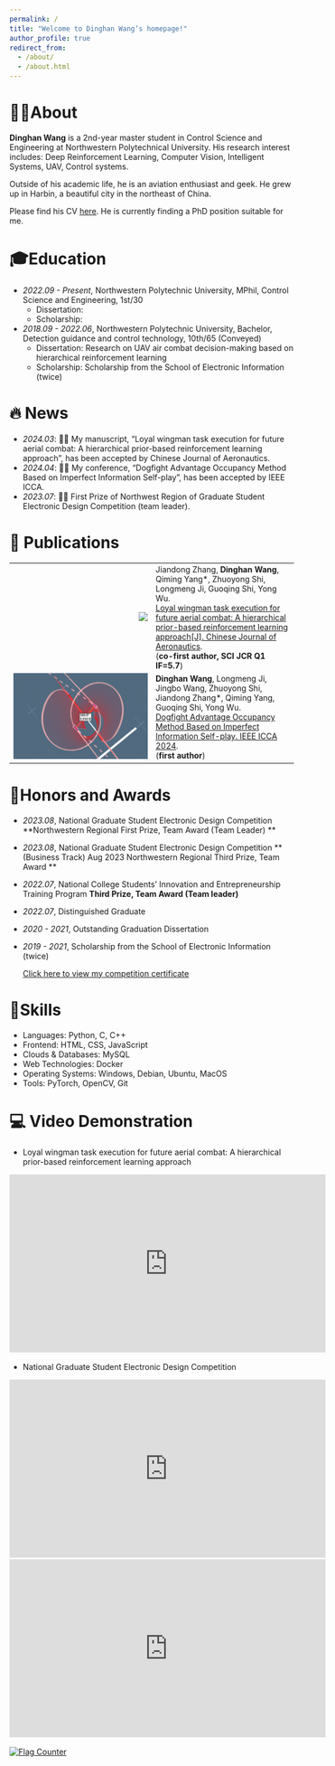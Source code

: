 ```yaml
---
permalink: /
title: "Welcome to Dinghan Wang’s homepage!"
author_profile: true
redirect_from: 
  - /about/
  - /about.html
---
```


# 👨‍🎓About	

**Dinghan Wang** is a 2nd-year master student in Control Science and Engineering at Northwestern Polytechnical University. His research interest includes: Deep Reinforcement Learning, Computer Vision, Intelligent Systems, UAV, Control systems. 

Outside of his academic life, he is an aviation enthusiast and geek. He grew up in Harbin, a beautiful city in the northeast of China. 

Please find his CV [here](../assets/Curriculum_Vitae.pdf).
He is currently finding a PhD position suitable for me.

# 🎓Education

- *2022.09 - Present*, Northwestern Polytechnic University, MPhil, Control Science and Engineering, 1st/30
  - Dissertation: 
  - Scholarship: []()
- *2018.09 - 2022.06*, Northwestern Polytechnic University, Bachelor, Detection guidance and control technology, 10th/65 (Conveyed)
  - Dissertation: Research on UAV air combat decision-making based on hierarchical reinforcement learning
  - Scholarship: Scholarship from the School of Electronic Information (twice)

# 🔥 News

- *2024.03*:  🎉🎉 My manuscript, “Loyal wingman task execution for future aerial combat: A hierarchical prior-based reinforcement learning approach”, has been accepted by Chinese Journal of Aeronautics.
- *2024.04*:  🎉🎉 My conference, “Dogfight Advantage Occupancy Method Based on Imperfect Information Self-play”, has been accepted by IEEE ICCA.
- *2023.07*:  🎉🎉 First Prize of Northwest Region of Graduate Student Electronic Design Competition (team leader).

# 📝 Publications

<table border="0">
    <tr>
        <td align="right" width="50%"><img src="../assets/6dof.png" width="100%"></td>
        <td width="50%">Jiandong Zhang, <b>Dinghan Wang</b>, Qiming Yang*, Zhuoyong Shi, Longmeng Ji, Guoqing Shi, Yong Wu. 
      			<br>
<a href="https://doi.org/10.1016/j.cja.2024.03.009">Loyal wingman task execution for future aerial combat: A hierarchical prior-based reinforcement learning approach[J]. Chinese Journal of Aeronautics</a>.
            <br>
            (<b>co-first author, SCI JCR Q1 IF=5.7</b>)</td>
    </tr>
    <tr>
    	<td align="right" width="50%"><img src="../assets/ICCA.png" width="100%"></td>
        <td width="50%"><b>Dinghan Wang</b>, Longmeng Ji, Jingbo Wang, Zhuoyong Shi, Jiandong Zhang*, Qiming Yang, Guoqing Shi, Yong Wu. 
      			<br>
<a href="">Dogfight Advantage Occupancy Method Based on Imperfect Information Self-play. IEEE ICCA 2024</a>.
            <br>
            (<b>first author</b>)</td>
    </tr>
</table>



# 🏅Honors and Awards

- *2023.08*, National Graduate Student Electronic Design Competition **Northwestern Regional First Prize, Team Award (Team Leader) **

- *2023.08*, National Graduate Student Electronic Design Competition **(Business Track) Aug 2023 Northwestern Regional Third Prize, Team Award **

- *2022.07*, National College Students’ Innovation and Entrepreneurship Training Program **Third Prize, Team Award (Team leader)** 

- *2022.07*, Distinguished Graduate

- *2020 - 2021*, Outstanding Graduation Dissertation

- *2019 - 2021*, Scholarship from the School of Electronic Information (twice)

  [Click here to view my competition certificate]()

# 🔧Skills

- Languages: Python, C, C++
- Frontend: HTML, CSS, JavaScript
- Clouds & Databases: MySQL
- Web Technologies: Docker
- Operating Systems: Windows, Debian, Ubuntu, MacOS
- Tools: PyTorch, OpenCV, Git



# 💻 Video Demonstration

- Loyal wingman task execution for future aerial combat: A hierarchical prior-based reinforcement learning approach

<iframe width="560" height="315" src="https://www.youtube.com/embed/P9mMfpSGPnA?si=XjDbYYagHGp6aajH" title="YouTube video player" frameborder="0" allow="accelerometer; autoplay; clipboard-write; encrypted-media; gyroscope; picture-in-picture; web-share" referrerpolicy="strict-origin-when-cross-origin" allowfullscreen></iframe>

- National Graduate Student Electronic Design Competition

<iframe width="560" height="315" src="https://www.youtube.com/embed/lpzVwQIzMhM?si=gCzRhl840EarZswe" title="YouTube video player" frameborder="0" allow="accelerometer; autoplay; clipboard-write; encrypted-media; gyroscope; picture-in-picture; web-share" referrerpolicy="strict-origin-when-cross-origin" allowfullscreen></iframe>	

<iframe width="560" height="315" src="https://www.youtube.com/embed/U5HBWdTwz8k?si=6f4JkaIO0tUcbv7D" title="YouTube video player" frameborder="0" allow="accelerometer; autoplay; clipboard-write; encrypted-media; gyroscope; picture-in-picture; web-share" referrerpolicy="strict-origin-when-cross-origin" allowfullscreen></iframe>



<a href="https://info.flagcounter.com/wihv"><img src="https://s11.flagcounter.com/count2/wihv/bg_FFFFFF/txt_000000/border_CCCCCC/columns_2/maxflags_10/viewers_0/labels_0/pageviews_0/flags_0/percent_0/" alt="Flag Counter" border="0"></a>
